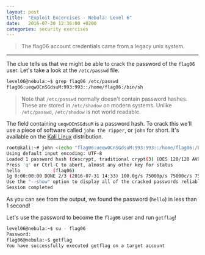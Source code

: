 ```yaml
---
layout: post
title:  "Exploit Excercises - Nebula: Level 6"
date:   2016-07-30 12:36:00 +0200
categories: security exercises
---
```


> The flag06 account credentials came from a legacy unix system.

* * *

The clue tells us that we might be able to crack the password of the `flag06` user. Let's take a look at the `/etc/passwd` file.

~~~ bash
level06@nebula:~$ grep flag06 /etc/passwd
flag06:ueqwOCnSGdsuM:993:993::/home/flag06:/bin/sh
~~~

> Note that `/etc/passwd` normally doesn't contain password hashes. These are stored in `/etc/shadow` on modern systems. Unlike `/etc/passwd`, `/etc/shadow` is not world readable.

The field containing `ueqwOCnSGdsuM` is a password hash. To crack this we'll use a piece of software called `john the ripper`, or `john` for short. It's available on the [Kali Linux](https://www.kali.org/downloads/) distribution.

~~~ bash
root@kali:~# john <(echo "flag06:ueqwOCnSGdsuM:993:993::/home/flag06:/bin/sh")
Using default input encoding: UTF-8
Loaded 1 password hash (descrypt, traditional crypt(3) [DES 128/128 AVX-16])
Press 'q' or Ctrl-C to abort, almost any other key for status
hello            (flag06)
1g 0:00:00:00 DONE 2/3 (2016-07-31 14:33) 100.0g/s 75000p/s 75000c/s 75000C/s 123456..marley
Use the "--show" option to display all of the cracked passwords reliably
Session completed
~~~

As you can see from the output, we found the password (`hello`) in less than 1 second!

Let's use the password to become the `flag06` user and run `getflag`!

~~~ bash
level06@nebula:~$ su - flag06
Password:
flag06@nebula:~$ getflag
You have successfully executed getflag on a target account
~~~
